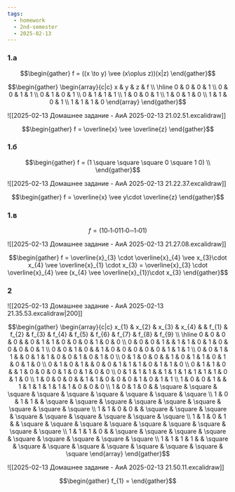 ```yaml
---
tags:
  - homework
  - 2nd-semester
  - 2025-02-13
---
```

### 1.a

$$\begin{gather}
f = ((x \to y) \vee (x\oplus z))(x|z)
\end{gather}$$

$$\begin{gather}
\begin{array}{c|c}
x & y & z & f \\
\hline 0 & 0 & 0 & 1 \\
0 & 0 & 1 & 1 \\
0 & 1 & 0 & 1 \\
0 & 1 & 1 & 1 \\
1 & 0 & 0 & 1 \\
1 & 0 & 1 & 0 \\
1 & 1 & 0 & 1 \\
1 & 1 & 1 & 0
\end{array}
\end{gather}$$

![[2025-02-13 Домашнее задание - АиА 2025-02-13 21.02.51.excalidraw]]

$$\begin{gather}
f = \overline{x} \vee \overline{z}
\end{gather}$$

### 1.б

$$\begin{gather}
f = (1 \square \square \square 0 \square 1 0) \\
\end{gather}$$

![[2025-02-13 Домашнее задание - АиА 2025-02-13 21.22.37.excalidraw]]

$$\begin{gather}
f = \overline{x} \vee y\cdot \overline{z}
\end{gather}$$

### 1.в

$$f = (1 0 \square 1 \square 0 1 1 \square 0 \square \square 1 \square 0 1)$$

![[2025-02-13 Домашнее задание - АиА 2025-02-13 21.27.08.excalidraw]]

$$\begin{gather}
f = \overline{x}_{3} \cdot \overline{x}_{4} \vee x_{3}\cdot x_{4} \vee \overline{x}_{1} \cdot x_{3} = \overline{x}_{3} \cdot \overline{x}_{4} \vee (x_{4} \vee \overline{x}_{1})\cdot x_{3}
\end{gather}$$

### 2

![[2025-02-13 Домашнее задание - АиА 2025-02-13 21.35.53.excalidraw|200]]

$$\begin{gather}
\begin{array}{c|c}
x_{1} & x_{2} & x_{3} & x_{4} & & f_{1} & f_{2} & f_{3} & f_{4} & f_{5} & f_{6} & f_{7} & f_{8} & f_{9} \\
\hline 0 & 0 & 0 & 0 &  & 0 & 1 & 1 & 0 & 0 & 0 & 1 & 0 & 0 \\
0 & 0 & 0 & 1 &  & 1 & 1 & 0 & 1 & 0 & 0 & 0 & 0 & 1 \\
0 & 0 & 1 & 0 &  & 1 & 0 & 0 & 0 & 0 & 0 & 1 & 1 & 1 \\
0 & 0 & 1 & 1 &  & 0 & 1 & 1 & 0 & 0 & 1 & 0 & 1 & 0 \\
0 & 1 & 0 & 0 &  & 1 & 0 & 1 & 1 & 0 & 1 & 0 & 1 & 0 \\
0 & 1 & 0 & 1 &  & 0 & 0 & 1 & 1 & 1 & 0 & 1 & 1 & 0 \\
0 & 1 & 1 & 0 &  & 1 & 0 & 0 & 0 & 1 & 0 & 1 & 0 & 0 \\
0 & 1 & 1 & 1 &  & 1 & 1 & 1 & 1 & 1 & 1 & 0 & 1 & 0 \\
1 & 0 & 0 & 0 &  & 1 & 1 & 0 & 0 & 0 & 1 & 0 & 1 & 1 \\
1 & 0 & 0 & 1 &  & 1 & 1 & 1 & 1 & 1 & 1 & 0 & 0 & 0 \\
1 & 0 & 1 & 0 &  & \square & \square & \square & \square & \square & \square & \square & \square & \square \\
1 & 0 & 1 & 1 &  & \square & \square & \square & \square & \square & \square & \square & \square & \square \\
1 & 1 & 0 & 0 &  & \square & \square & \square & \square & \square & \square & \square & \square & \square \\
1 & 1 & 0 & 1 &  & \square & \square & \square & \square & \square & \square & \square & \square & \square \\
1 & 1 & 1 & 0 &  & \square & \square & \square & \square & \square & \square & \square & \square & \square \\
1 & 1 & 1 & 1 &  & \square & \square & \square & \square & \square & \square & \square & \square & \square 
\end{array}
\end{gather}$$

![[2025-02-13 Домашнее задание - АиА 2025-02-13 21.50.11.excalidraw]]

$$\begin{gather}
f_{1} = 
\end{gather}$$
